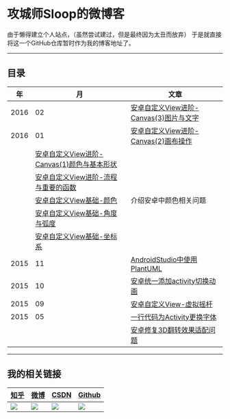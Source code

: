 # 攻城师Sloop的微博客
由于懒得建立个人站点，（虽然尝试建过，但是最终因为太丑而放弃） 于是就直接将这一个GitHub仓库暂时作为我的博客地址了。

-----

## 目录
年 | 月 | 文章
--- | --- | ---
 2016 | 02 | [安卓自定义View进阶-Canvas(3)图片与文字](https://github.com/GcsSloop/AndroidNote/blob/master/%E9%97%AE%E9%A2%98/Canvas/Canvas(3).md)
 2016 | 01 | [安卓自定义View进阶-Canvas(2)画布操作](https://github.com/GcsSloop/AndroidNote/blob/master/%E9%97%AE%E9%A2%98/Canvas/Canvas(2).md)
  | | [安卓自定义View进阶-Canvas(1)颜色与基本形状](https://github.com/GcsSloop/AndroidNote/blob/master/%E9%97%AE%E9%A2%98/Canvas/Canvas(1).md)
  | |  [安卓自定义View进阶-流程与重要的函数](https://github.com/GcsSloop/AndroidNote/blob/master/%E9%97%AE%E9%A2%98/View/%E8%87%AA%E5%AE%9A%E4%B9%89View%E5%87%A0%E4%B8%AA%E9%87%8D%E8%A6%81%E7%9A%84%E5%87%BD%E6%95%B0.md)
 | | [安卓自定义View基础-颜色](https://github.com/GcsSloop/AndroidNote/blob/master/%E9%97%AE%E9%A2%98/%E9%A2%9C%E8%89%B2/%E9%A2%9C%E8%89%B2.md) | 介绍安卓中颜色相关问题
 | | [安卓自定义View基础-角度与弧度](https://github.com/GcsSloop/AndroidNote/blob/master/%E9%97%AE%E9%A2%98/%E8%A7%92%E5%BA%A6%E4%B8%8E%E5%BC%A7%E5%BA%A6/%E8%A7%92%E5%BA%A6%E4%B8%8E%E5%BC%A7%E5%BA%A6.md)
 |  | [安卓自定义View基础-坐标系](https://github.com/GcsSloop/AndroidNote/blob/master/%E9%97%AE%E9%A2%98/%E5%9D%90%E6%A0%87%E7%B3%BB/%E5%9D%90%E6%A0%87%E7%B3%BB.md)
2015 | 11 | [AndroidStudio中使用PlantUML](https://github.com/GcsSloop/AndroidBlog/blob/master/2015-11/AndroidStudio%E4%B8%AD%E4%BD%BF%E7%94%A8PlantUML.md)
2015 | 10 | [安卓统一添加activity切换动画](https://github.com/GcsSloop/AndroidBlog/blob/master/2015-10/%E5%AE%89%E5%8D%93%E7%BB%9F%E4%B8%80%E6%B7%BB%E5%8A%A0activity%E5%88%87%E6%8D%A2%E5%8A%A8%E7%94%BB.md)
2015 | 09 | [安卓自定义View-虚拟摇杆](https://github.com/GcsSloop/AndroidBlog/blob/master/2015-09/%E5%AE%89%E5%8D%93%E8%87%AA%E5%AE%9A%E4%B9%89View-%E8%99%9A%E6%8B%9F%E6%91%87%E6%9D%86.md)
2015 | 05 | [一行代码为Activity更换字体](https://github.com/GcsSloop/AndroidFontsManager/blob/master/README.md)
     |    | [安卓修复3D翻转效果适配问题](https://github.com/GcsSloop/Rotate3dAnimation/blob/master/README.md)


------


## 我的相关链接

[知乎](https://www.zhihu.com/people/li-yu-long-38) | [微博](http://weibo.com/5459430586) | [CSDN](http://blog.csdn.net/u013831257?viewmode=list) | [Github](https://github.com/GcsSloop)
 --- | --- | --- | ---
![](http://ww2.sinaimg.cn/mw690/005Xtdi2gw1f12thhjxn0j30810b4dhe.jpg) | ![](http://ww2.sinaimg.cn/mw690/005Xtdi2gw1f12t31cqbtj30b40b4gnp.jpg) | ![](http://ww2.sinaimg.cn/mw690/005Xtdi2gw1f12t3d4rnvj30b40b4jti.jpg) | ![](http://ww4.sinaimg.cn/mw690/005Xtdi2gw1f12t3mosq5j30b40b40tr.jpg)


